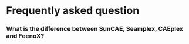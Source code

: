 # Frequently asked question

### What is the difference between SunCAE, Seamplex, CAEplex and FeenoX?


### 

